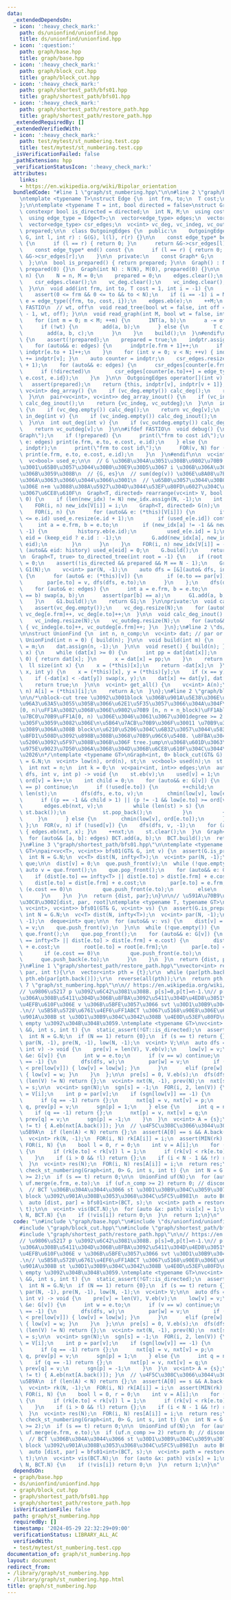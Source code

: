 ```yaml
---
data:
  _extendedDependsOn:
  - icon: ':heavy_check_mark:'
    path: ds/unionfind/unionfind.hpp
    title: ds/unionfind/unionfind.hpp
  - icon: ':question:'
    path: graph/base.hpp
    title: graph/base.hpp
  - icon: ':heavy_check_mark:'
    path: graph/block_cut.hpp
    title: graph/block_cut.hpp
  - icon: ':heavy_check_mark:'
    path: graph/shortest_path/bfs01.hpp
    title: graph/shortest_path/bfs01.hpp
  - icon: ':heavy_check_mark:'
    path: graph/shortest_path/restore_path.hpp
    title: graph/shortest_path/restore_path.hpp
  _extendedRequiredBy: []
  _extendedVerifiedWith:
  - icon: ':heavy_check_mark:'
    path: test/mytest/st_numbering.test.cpp
    title: test/mytest/st_numbering.test.cpp
  _isVerificationFailed: false
  _pathExtension: hpp
  _verificationStatusIcon: ':heavy_check_mark:'
  attributes:
    links:
    - https://en.wikipedia.org/wiki/Bipolar_orientation
  bundledCode: "#line 1 \"graph/st_numbering.hpp\"\n\n#line 2 \"graph/base.hpp\"\n\
    \ntemplate <typename T>\nstruct Edge {\n  int frm, to;\n  T cost;\n  int id;\n\
    };\n\ntemplate <typename T = int, bool directed = false>\nstruct Graph {\n  static\
    \ constexpr bool is_directed = directed;\n  int N, M;\n  using cost_type = T;\n\
    \  using edge_type = Edge<T>;\n  vector<edge_type> edges;\n  vector<int> indptr;\n\
    \  vector<edge_type> csr_edges;\n  vc<int> vc_deg, vc_indeg, vc_outdeg;\n  bool\
    \ prepared;\n\n  class OutgoingEdges {\n  public:\n    OutgoingEdges(const Graph*\
    \ G, int l, int r) : G(G), l(l), r(r) {}\n\n    const edge_type* begin() const\
    \ {\n      if (l == r) { return 0; }\n      return &G->csr_edges[l];\n    }\n\n\
    \    const edge_type* end() const {\n      if (l == r) { return 0; }\n      return\
    \ &G->csr_edges[r];\n    }\n\n  private:\n    const Graph* G;\n    int l, r;\n\
    \  };\n\n  bool is_prepared() { return prepared; }\n\n  Graph() : N(0), M(0),\
    \ prepared(0) {}\n  Graph(int N) : N(N), M(0), prepared(0) {}\n\n  void build(int\
    \ n) {\n    N = n, M = 0;\n    prepared = 0;\n    edges.clear();\n    indptr.clear();\n\
    \    csr_edges.clear();\n    vc_deg.clear();\n    vc_indeg.clear();\n    vc_outdeg.clear();\n\
    \  }\n\n  void add(int frm, int to, T cost = 1, int i = -1) {\n    assert(!prepared);\n\
    \    assert(0 <= frm && 0 <= to && to < N);\n    if (i == -1) i = M;\n    auto\
    \ e = edge_type({frm, to, cost, i});\n    edges.eb(e);\n    ++M;\n  }\n\n#ifdef\
    \ FASTIO\n  // wt, off\n  void read_tree(bool wt = false, int off = 1) { read_graph(N\
    \ - 1, wt, off); }\n\n  void read_graph(int M, bool wt = false, int off = 1) {\n\
    \    for (int m = 0; m < M; ++m) {\n      INT(a, b);\n      a -= off, b -= off;\n\
    \      if (!wt) {\n        add(a, b);\n      } else {\n        T c;\n        read(c);\n\
    \        add(a, b, c);\n      }\n    }\n    build();\n  }\n#endif\n\n  void build()\
    \ {\n    assert(!prepared);\n    prepared = true;\n    indptr.assign(N + 1, 0);\n\
    \    for (auto&& e: edges) {\n      indptr[e.frm + 1]++;\n      if (!directed)\
    \ indptr[e.to + 1]++;\n    }\n    for (int v = 0; v < N; ++v) { indptr[v + 1]\
    \ += indptr[v]; }\n    auto counter = indptr;\n    csr_edges.resize(indptr.back()\
    \ + 1);\n    for (auto&& e: edges) {\n      csr_edges[counter[e.frm]++] = e;\n\
    \      if (!directed)\n        csr_edges[counter[e.to]++] = edge_type({e.to, e.frm,\
    \ e.cost, e.id});\n    }\n  }\n\n  OutgoingEdges operator[](int v) const {\n \
    \   assert(prepared);\n    return {this, indptr[v], indptr[v + 1]};\n  }\n\n \
    \ vc<int> deg_array() {\n    if (vc_deg.empty()) calc_deg();\n    return vc_deg;\n\
    \  }\n\n  pair<vc<int>, vc<int>> deg_array_inout() {\n    if (vc_indeg.empty())\
    \ calc_deg_inout();\n    return {vc_indeg, vc_outdeg};\n  }\n\n  int deg(int v)\
    \ {\n    if (vc_deg.empty()) calc_deg();\n    return vc_deg[v];\n  }\n\n  int\
    \ in_deg(int v) {\n    if (vc_indeg.empty()) calc_deg_inout();\n    return vc_indeg[v];\n\
    \  }\n\n  int out_deg(int v) {\n    if (vc_outdeg.empty()) calc_deg_inout();\n\
    \    return vc_outdeg[v];\n  }\n\n#ifdef FASTIO\n  void debug() {\n    print(\"\
    Graph\");\n    if (!prepared) {\n      print(\"frm to cost id\");\n      for (auto&&\
    \ e: edges) print(e.frm, e.to, e.cost, e.id);\n    } else {\n      print(\"indptr\"\
    , indptr);\n      print(\"frm to cost id\");\n      FOR(v, N) for (auto&& e: (*this)[v])\
    \ print(e.frm, e.to, e.cost, e.id);\n    }\n  }\n#endif\n\n  vc<int> new_idx;\n\
    \  vc<bool> used_e;\n\n  // G \u306B\u304A\u3051\u308B\u9802\u70B9 V[i] \u304C\
    \u3001\u65B0\u3057\u3044\u30B0\u30E9\u30D5\u3067 i \u306B\u306A\u308B\u3088\u3046\
    \u306B\u3059\u308B\n  // {G, es}\n  // sum(deg(v)) \u306E\u8A08\u7B97\u91CF\u306B\
    \u306A\u3063\u3066\u3044\u3066\u3001\n  // \u65B0\u3057\u3044\u30B0\u30E9\u30D5\
    \u306E n+m \u3088\u308A\u5927\u304D\u3044\u53EF\u80FD\u6027\u304C\u3042\u308B\u306E\
    \u3067\u6CE8\u610F\n  Graph<T, directed> rearrange(vc<int> V, bool keep_eid =\
    \ 0) {\n    if (len(new_idx) != N) new_idx.assign(N, -1);\n    int n = len(V);\n\
    \    FOR(i, n) new_idx[V[i]] = i;\n    Graph<T, directed> G(n);\n    vc<int> history;\n\
    \    FOR(i, n) {\n      for (auto&& e: (*this)[V[i]]) {\n        if (len(used_e)\
    \ <= e.id) used_e.resize(e.id + 1);\n        if (used_e[e.id]) continue;\n   \
    \     int a = e.frm, b = e.to;\n        if (new_idx[a] != -1 && new_idx[b] !=\
    \ -1) {\n          history.eb(e.id);\n          used_e[e.id] = 1;\n          int\
    \ eid = (keep_eid ? e.id : -1);\n          G.add(new_idx[a], new_idx[b], e.cost,\
    \ eid);\n        }\n      }\n    }\n    FOR(i, n) new_idx[V[i]] = -1;\n    for\
    \ (auto&& eid: history) used_e[eid] = 0;\n    G.build();\n    return G;\n  }\n\
    \n  Graph<T, true> to_directed_tree(int root = -1) {\n    if (root == -1) root\
    \ = 0;\n    assert(!is_directed && prepared && M == N - 1);\n    Graph<T, true>\
    \ G1(N);\n    vc<int> par(N, -1);\n    auto dfs = [&](auto& dfs, int v) -> void\
    \ {\n      for (auto& e: (*this)[v]) {\n        if (e.to == par[v]) continue;\n\
    \        par[e.to] = v, dfs(dfs, e.to);\n      }\n    };\n    dfs(dfs, root);\n\
    \    for (auto& e: edges) {\n      int a = e.frm, b = e.to;\n      if (par[a]\
    \ == b) swap(a, b);\n      assert(par[b] == a);\n      G1.add(a, b, e.cost);\n\
    \    }\n    G1.build();\n    return G1;\n  }\n\nprivate:\n  void calc_deg() {\n\
    \    assert(vc_deg.empty());\n    vc_deg.resize(N);\n    for (auto&& e: edges)\
    \ vc_deg[e.frm]++, vc_deg[e.to]++;\n  }\n\n  void calc_deg_inout() {\n    assert(vc_indeg.empty());\n\
    \    vc_indeg.resize(N);\n    vc_outdeg.resize(N);\n    for (auto&& e: edges)\
    \ { vc_indeg[e.to]++, vc_outdeg[e.frm]++; }\n  }\n};\n#line 2 \"ds/unionfind/unionfind.hpp\"\
    \n\nstruct UnionFind {\n  int n, n_comp;\n  vc<int> dat; // par or (-size)\n \
    \ UnionFind(int n = 0) { build(n); }\n\n  void build(int m) {\n    n = m, n_comp\
    \ = m;\n    dat.assign(n, -1);\n  }\n\n  void reset() { build(n); }\n\n  int operator[](int\
    \ x) {\n    while (dat[x] >= 0) {\n      int pp = dat[dat[x]];\n      if (pp <\
    \ 0) { return dat[x]; }\n      x = dat[x] = pp;\n    }\n    return x;\n  }\n\n\
    \  ll size(int x) {\n    x = (*this)[x];\n    return -dat[x];\n  }\n\n  bool merge(int\
    \ x, int y) {\n    x = (*this)[x], y = (*this)[y];\n    if (x == y) return false;\n\
    \    if (-dat[x] < -dat[y]) swap(x, y);\n    dat[x] += dat[y], dat[y] = x, n_comp--;\n\
    \    return true;\n  }\n\n  vc<int> get_all() {\n    vc<int> A(n);\n    FOR(i,\
    \ n) A[i] = (*this)[i];\n    return A;\n  }\n};\n#line 2 \"graph/block_cut.hpp\"\
    \n\n/*\nblock-cut tree \u3092\u3001block \u306B\u901A\u5E38\u306E\u9802\u70B9\u3092\
    \u96A3\u63A5\u3055\u305B\u3066\u62E1\u5F35\u3057\u3066\u304A\u304F\nhttps://twitter.com/noshi91/status/1529858538650374144?s=20&t=eznpFbuD9BDhfTb4PplFUg\n\
    [0, n)\uFF1A\u3082\u3068\u306E\u9802\u70B9 [n, n + n_block)\uFF1Ablock\n\u95A2\
    \u7BC0\u70B9\uFF1A[0, n) \u306E\u3046\u3061\u3067\u3001degree >= 2 \u3092\u6E80\
    \u305F\u3059\u3082\u306E\n\u5B64\u7ACB\u70B9\u306F\u30011 \u70B9\u3060\u3051\u304B\
    \u3089\u306A\u308B block\n\u6210\u5206\u304C\u6B32\u3057\u3044\u5834\u5408\uFF1A\
    \u8FD1\u508D\u3092\u898B\u308B\u3068\u70B9\u96C6\u5408. \u8FBA\u304B\u3089\u6210\
    \u5206\u3092\u5F97\u308B\u306B\u306F tree.jump\n\u3068\u601D\u3063\u305F\u304C\
    \u975E\u9023\u7D50\u306A\u3068\u304D\u306B\u6CE8\u610F\u304C\u3044\u308B\u306A\
    \u2026\n*/\ntemplate <typename GT>\nGraph<int, 0> block_cut(GT& G) {\n  int n\
    \ = G.N;\n  vc<int> low(n), ord(n), st;\n  vc<bool> used(n);\n  st.reserve(n);\n\
    \  int nxt = n;\n  int k = 0;\n  vc<pair<int, int>> edges;\n\n  auto dfs = [&](auto&\
    \ dfs, int v, int p) -> void {\n    st.eb(v);\n    used[v] = 1;\n    low[v] =\
    \ ord[v] = k++;\n    int child = 0;\n    for (auto&& e: G[v]) {\n      if (e.to\
    \ == p) continue;\n      if (!used[e.to]) {\n        ++child;\n        int s =\
    \ len(st);\n        dfs(dfs, e.to, v);\n        chmin(low[v], low[e.to]);\n  \
    \      if ((p == -1 && child > 1) || (p != -1 && low[e.to] >= ord[v])) {\n   \
    \       edges.eb(nxt, v);\n          while (len(st) > s) {\n            edges.eb(nxt,\
    \ st.back());\n            st.pop_back();\n          }\n          ++nxt;\n   \
    \     }\n      } else {\n        chmin(low[v], ord[e.to]);\n      }\n    }\n \
    \ };\n  FOR(v, n) if (!used[v]) {\n    dfs(dfs, v, -1);\n    for (auto&& x: st)\
    \ { edges.eb(nxt, x); }\n    ++nxt;\n    st.clear();\n  }\n  Graph<int, 0> BCT(nxt);\n\
    \  for (auto&& [a, b]: edges) BCT.add(a, b);\n  BCT.build();\n  return BCT;\n\
    }\n#line 3 \"graph/shortest_path/bfs01.hpp\"\n\ntemplate <typename T, typename\
    \ GT>\npair<vc<T>, vc<int>> bfs01(GT& G, int v) {\n  assert(G.is_prepared());\n\
    \  int N = G.N;\n  vc<T> dist(N, infty<T>);\n  vc<int> par(N, -1);\n  deque<int>\
    \ que;\n\n  dist[v] = 0;\n  que.push_front(v);\n  while (!que.empty()) {\n   \
    \ auto v = que.front();\n    que.pop_front();\n    for (auto&& e: G[v]) {\n  \
    \    if (dist[e.to] == infty<T> || dist[e.to] > dist[e.frm] + e.cost) {\n    \
    \    dist[e.to] = dist[e.frm] + e.cost;\n        par[e.to] = e.frm;\n        if\
    \ (e.cost == 0)\n          que.push_front(e.to);\n        else\n          que.push_back(e.to);\n\
    \      }\n    }\n  }\n  return {dist, par};\n}\n\n// \u591A\u70B9\u30B9\u30BF\u30FC\
    \u30C8\u3002[dist, par, root]\ntemplate <typename T, typename GT>\ntuple<vc<T>,\
    \ vc<int>, vc<int>> bfs01(GT& G, vc<int> vs) {\n  assert(G.is_prepared());\n \
    \ int N = G.N;\n  vc<T> dist(N, infty<T>);\n  vc<int> par(N, -1);\n  vc<int> root(N,\
    \ -1);\n  deque<int> que;\n\n  for (auto&& v: vs) {\n    dist[v] = 0;\n    root[v]\
    \ = v;\n    que.push_front(v);\n  }\n\n  while (!que.empty()) {\n    auto v =\
    \ que.front();\n    que.pop_front();\n    for (auto&& e: G[v]) {\n      if (dist[e.to]\
    \ == infty<T> || dist[e.to] > dist[e.frm] + e.cost) {\n        dist[e.to] = dist[e.frm]\
    \ + e.cost;\n        root[e.to] = root[e.frm];\n        par[e.to] = e.frm;\n \
    \       if (e.cost == 0)\n          que.push_front(e.to);\n        else\n    \
    \      que.push_back(e.to);\n      }\n    }\n  }\n  return {dist, par, root};\n\
    }\n#line 1 \"graph/shortest_path/restore_path.hpp\"\nvector<int> restore_path(vector<int>\
    \ par, int t){\r\n  vector<int> pth = {t};\r\n  while (par[pth.back()] != -1)\
    \ pth.eb(par[pth.back()]);\r\n  reverse(all(pth));\r\n  return pth;\r\n}\n#line\
    \ 7 \"graph/st_numbering.hpp\"\n\n// https://en.wikipedia.org/wiki/Bipolar_orientation\n\
    // \u9806\u5217 p \u3092\u6C42\u3081\u308B. p[s]=0,p[t]=n-1.\n// p[u]<p[v] \u3068\
    \u306A\u308B\u5411\u304D\u306B\u8FBA\u3092\u5411\u304D\u4ED8\u3051\u308B\u3068\
    \u4EFB\u610F\u306E v \u306B\u5BFE\u3057\u3066 svt \u30D1\u30B9\u304C\u5B58\u5728\
    .\n// \u5B58\u5728\u6761\u4EF6\uFF1ABCT \u3067\u5168\u90E8\u306E\u6210\u5206\u3092\
    \u901A\u308B st \u30D1\u30B9\u304C\u3042\u308B \u4E0D\u53EF\u80FD\u306A\u3089\u3070\
    \ empty \u3092\u304B\u3048\u3059.\ntemplate <typename GT>\nvc<int> st_numbering(GT\
    \ &G, int s, int t) {\n  static_assert(!GT::is_directed);\n  assert(G.is_prepared());\n\
    \  int N = G.N;\n  if (N == 1) return {0};\n  if (s == t) return {};\n  vc<int>\
    \ par(N, -1), pre(N, -1), low(N, -1);\n  vc<int> V;\n\n  auto dfs = [&](auto &dfs,\
    \ int v) -> void {\n    pre[v] = len(V), V.eb(v);\n    low[v] = v;\n    for (auto\
    \ &e: G[v]) {\n      int w = e.to;\n      if (v == w) continue;\n      if (pre[w]\
    \ == -1) {\n        dfs(dfs, w);\n        par[w] = v;\n        if (pre[low[w]]\
    \ < pre[low[v]]) { low[v] = low[w]; }\n      }\n      elif (pre[w] < pre[low[v]])\
    \ { low[v] = w; }\n    }\n  };\n\n  pre[s] = 0, V.eb(s);\n  dfs(dfs, t);\n  if\
    \ (len(V) != N) return {};\n  vc<int> nxt(N, -1), prev(N);\n  nxt[s] = t, prev[t]\
    \ = s;\n\n  vc<int> sgn(N);\n  sgn[s] = -1;\n  FOR(i, 2, len(V)) {\n    int v\
    \ = V[i];\n    int p = par[v];\n    if (sgn[low[v]] == -1) {\n      int q = prev[p];\n\
    \      if (q == -1) return {};\n      nxt[q] = v, nxt[v] = p;\n      prev[v] =\
    \ q, prev[p] = v;\n      sgn[p] = 1;\n    } else {\n      int q = nxt[p];\n  \
    \    if (q == -1) return {};\n      nxt[p] = v, nxt[v] = q;\n      prev[v] = p,\
    \ prev[q] = v;\n      sgn[p] = -1;\n    }\n  }\n  vc<int> A = {s};\n  while (A.back()\
    \ != t) { A.eb(nxt[A.back()]); }\n  // \u4F5C\u308C\u3066\u3044\u308B\u304B\u5224\
    \u5B9A\n  if (len(A) < N) return {};\n  assert(A[0] == s && A.back() == t);\n\
    \  vc<int> rk(N, -1);\n  FOR(i, N) rk[A[i]] = i;\n  assert(MIN(rk) != -1);\n \
    \ FOR(i, N) {\n    bool l = 0, r = 0;\n    int v = A[i];\n    for (auto &e: G[v])\
    \ {\n      if (rk[e.to] < rk[v]) l = 1;\n      if (rk[v] < rk[e.to]) r = 1;\n\
    \    }\n    if (i > 0 && !l) return {};\n    if (i < N - 1 && !r) return {};\n\
    \  }\n  vc<int> res(N);\n  FOR(i, N) res[A[i]] = i;\n  return res;\n}\n\nbool\
    \ check_st_numbering(Graph<int, 0> G, int s, int t) {\n  int N = G.N;\n  assert(N\
    \ >= 2);\n  if (s == t) return 0;\n\n  UnionFind uf(N);\n  for (auto &e: G.edges)\
    \ uf.merge(e.frm, e.to);\n  if (uf.n_comp >= 2) return 0; // disconnected\n\n\
    \  // BCT \u306B\u304A\u3044\u3066 st \u30D1\u30B9\u304C\u3059\u3079\u3066\u306E\
    \ block \u3092\u901A\u308B\u3053\u3068\u304C\u5FC5\u8981\n  auto BCT = block_cut(G);\n\
    \  auto [dist, par] = bfs01<int>(BCT, s);\n  vc<int> path = restore_path(par,\
    \ t);\n\n  vc<int> vis(BCT.N);\n  for (auto &x: path) vis[x] = 1;\n\n  FOR(i,\
    \ N, BCT.N) {\n    if (!vis[i]) return 0;\n  }\n  return 1;\n}\n"
  code: "\n#include \"graph/base.hpp\"\n#include \"ds/unionfind/unionfind.hpp\"\n\
    #include \"graph/block_cut.hpp\"\n#include \"graph/shortest_path/bfs01.hpp\"\n\
    #include \"graph/shortest_path/restore_path.hpp\"\n\n// https://en.wikipedia.org/wiki/Bipolar_orientation\n\
    // \u9806\u5217 p \u3092\u6C42\u3081\u308B. p[s]=0,p[t]=n-1.\n// p[u]<p[v] \u3068\
    \u306A\u308B\u5411\u304D\u306B\u8FBA\u3092\u5411\u304D\u4ED8\u3051\u308B\u3068\
    \u4EFB\u610F\u306E v \u306B\u5BFE\u3057\u3066 svt \u30D1\u30B9\u304C\u5B58\u5728\
    .\n// \u5B58\u5728\u6761\u4EF6\uFF1ABCT \u3067\u5168\u90E8\u306E\u6210\u5206\u3092\
    \u901A\u308B st \u30D1\u30B9\u304C\u3042\u308B \u4E0D\u53EF\u80FD\u306A\u3089\u3070\
    \ empty \u3092\u304B\u3048\u3059.\ntemplate <typename GT>\nvc<int> st_numbering(GT\
    \ &G, int s, int t) {\n  static_assert(!GT::is_directed);\n  assert(G.is_prepared());\n\
    \  int N = G.N;\n  if (N == 1) return {0};\n  if (s == t) return {};\n  vc<int>\
    \ par(N, -1), pre(N, -1), low(N, -1);\n  vc<int> V;\n\n  auto dfs = [&](auto &dfs,\
    \ int v) -> void {\n    pre[v] = len(V), V.eb(v);\n    low[v] = v;\n    for (auto\
    \ &e: G[v]) {\n      int w = e.to;\n      if (v == w) continue;\n      if (pre[w]\
    \ == -1) {\n        dfs(dfs, w);\n        par[w] = v;\n        if (pre[low[w]]\
    \ < pre[low[v]]) { low[v] = low[w]; }\n      }\n      elif (pre[w] < pre[low[v]])\
    \ { low[v] = w; }\n    }\n  };\n\n  pre[s] = 0, V.eb(s);\n  dfs(dfs, t);\n  if\
    \ (len(V) != N) return {};\n  vc<int> nxt(N, -1), prev(N);\n  nxt[s] = t, prev[t]\
    \ = s;\n\n  vc<int> sgn(N);\n  sgn[s] = -1;\n  FOR(i, 2, len(V)) {\n    int v\
    \ = V[i];\n    int p = par[v];\n    if (sgn[low[v]] == -1) {\n      int q = prev[p];\n\
    \      if (q == -1) return {};\n      nxt[q] = v, nxt[v] = p;\n      prev[v] =\
    \ q, prev[p] = v;\n      sgn[p] = 1;\n    } else {\n      int q = nxt[p];\n  \
    \    if (q == -1) return {};\n      nxt[p] = v, nxt[v] = q;\n      prev[v] = p,\
    \ prev[q] = v;\n      sgn[p] = -1;\n    }\n  }\n  vc<int> A = {s};\n  while (A.back()\
    \ != t) { A.eb(nxt[A.back()]); }\n  // \u4F5C\u308C\u3066\u3044\u308B\u304B\u5224\
    \u5B9A\n  if (len(A) < N) return {};\n  assert(A[0] == s && A.back() == t);\n\
    \  vc<int> rk(N, -1);\n  FOR(i, N) rk[A[i]] = i;\n  assert(MIN(rk) != -1);\n \
    \ FOR(i, N) {\n    bool l = 0, r = 0;\n    int v = A[i];\n    for (auto &e: G[v])\
    \ {\n      if (rk[e.to] < rk[v]) l = 1;\n      if (rk[v] < rk[e.to]) r = 1;\n\
    \    }\n    if (i > 0 && !l) return {};\n    if (i < N - 1 && !r) return {};\n\
    \  }\n  vc<int> res(N);\n  FOR(i, N) res[A[i]] = i;\n  return res;\n}\n\nbool\
    \ check_st_numbering(Graph<int, 0> G, int s, int t) {\n  int N = G.N;\n  assert(N\
    \ >= 2);\n  if (s == t) return 0;\n\n  UnionFind uf(N);\n  for (auto &e: G.edges)\
    \ uf.merge(e.frm, e.to);\n  if (uf.n_comp >= 2) return 0; // disconnected\n\n\
    \  // BCT \u306B\u304A\u3044\u3066 st \u30D1\u30B9\u304C\u3059\u3079\u3066\u306E\
    \ block \u3092\u901A\u308B\u3053\u3068\u304C\u5FC5\u8981\n  auto BCT = block_cut(G);\n\
    \  auto [dist, par] = bfs01<int>(BCT, s);\n  vc<int> path = restore_path(par,\
    \ t);\n\n  vc<int> vis(BCT.N);\n  for (auto &x: path) vis[x] = 1;\n\n  FOR(i,\
    \ N, BCT.N) {\n    if (!vis[i]) return 0;\n  }\n  return 1;\n}\n"
  dependsOn:
  - graph/base.hpp
  - ds/unionfind/unionfind.hpp
  - graph/block_cut.hpp
  - graph/shortest_path/bfs01.hpp
  - graph/shortest_path/restore_path.hpp
  isVerificationFile: false
  path: graph/st_numbering.hpp
  requiredBy: []
  timestamp: '2024-05-29 22:32:29+09:00'
  verificationStatus: LIBRARY_ALL_AC
  verifiedWith:
  - test/mytest/st_numbering.test.cpp
documentation_of: graph/st_numbering.hpp
layout: document
redirect_from:
- /library/graph/st_numbering.hpp
- /library/graph/st_numbering.hpp.html
title: graph/st_numbering.hpp
---
```

